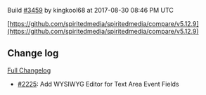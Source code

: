 Build [#3459](https://circleci.com/gh/spiritedmedia/spiritedmedia/3459) by kingkool68 at 2017-08-30 08:46 PM UTC

[https://github.com/spiritedmedia/spiritedmedia/compare/v5.12.9](https://github.com/spiritedmedia/spiritedmedia/compare/v5.12.9)
## Change log
[Full Changelog](https://github.com/spiritedmedia/spiritedmedia/compare/v5.12.7...v5.12.9)

 - [#2225](https://github.com/spiritedmedia/spiritedmedia/pull/2225): Add WYSIWYG Editor for Text Area Event Fields
